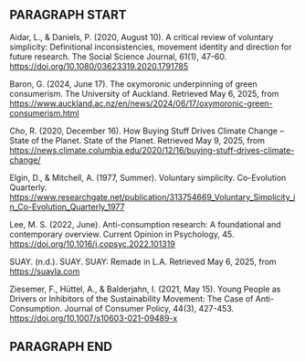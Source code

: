 ## PARAGRAPH START ##
Aidar, L., & Daniels, P. (2020, August 10). A critical review of voluntary simplicity: 
    Definitional inconsistencies, movement identity and direction for future research. 
    The Social Science Journal, 61(1), 47-60. 
    https://doi.org/10.1080/03623319.2020.1791785

Baron, G. (2024, June 17). The oxymoronic underpinning of green consumerism. The 
    University of Auckland. Retrieved May 6, 2025, from 
    https://www.auckland.ac.nz/en/news/2024/06/17/oxymoronic-green-consumerism.html

Cho, R. (2020, December 16). How Buying Stuff Drives Climate Change – State of the 
    Planet. State of the Planet. Retrieved May 9, 2025, from 
    https://news.climate.columbia.edu/2020/12/16/buying-stuff-drives-climate-change/

Elgin, D., & Mitchell, A. (1977, Summer). Voluntary simplicity. Co-Evolution Quarterly. 
    https://www.researchgate.net/publication/313754669_Voluntary_Simplicity_in_Co-Evolution_Quarterly_1977

Lee, M. S. (2022, June). Anti-consumption research: A foundational and contemporary 
    overview. Current Opinion in Psychology, 45. 
    https://doi.org/10.1016/j.copsyc.2022.101319

SUAY. (n.d.). SUAY. SUAY: Remade in L.A. Retrieved May 6, 2025, from 
    https://suayla.com

Ziesemer, F., Hüttel, A., & Balderjahn, I. (2021, May 15). Young People as Drivers or 
    Inhibitors of the Sustainability Movement: The Case of Anti-Consumption. 
    Journal of Consumer Policy, 44(3), 427-453. 
    https://doi.org/10.1007/s10603-021-09489-x
## PARAGRAPH END ##